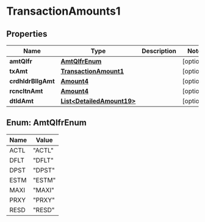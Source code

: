 

# TransactionAmounts1

## Properties

Name | Type | Description | Notes
------------ | ------------- | ------------- | -------------
**amtQlfr** | [**AmtQlfrEnum**](#AmtQlfrEnum) |  |  [optional]
**txAmt** | [**TransactionAmount1**](TransactionAmount1.md) |  |  [optional]
**crdhldrBllgAmt** | [**Amount4**](Amount4.md) |  |  [optional]
**rcncltnAmt** | [**Amount4**](Amount4.md) |  |  [optional]
**dtldAmt** | [**List&lt;DetailedAmount19&gt;**](DetailedAmount19.md) |  |  [optional]



## Enum: AmtQlfrEnum

Name | Value
---- | -----
ACTL | &quot;ACTL&quot;
DFLT | &quot;DFLT&quot;
DPST | &quot;DPST&quot;
ESTM | &quot;ESTM&quot;
MAXI | &quot;MAXI&quot;
PRXY | &quot;PRXY&quot;
RESD | &quot;RESD&quot;



